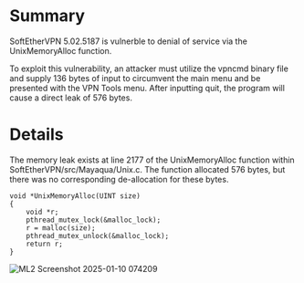 # Summary
SoftEtherVPN 5.02.5187 is vulnerble to denial of service via the UnixMemoryAlloc function.

To exploit this vulnerability, an attacker must utilize the vpncmd binary file and supply 136 bytes of input to circumvent the main menu and be presented with the VPN Tools menu. After inputting quit, the program will cause a direct leak of 576 bytes.

# Details
The memory leak exists at line 2177 of the UnixMemoryAlloc function within SoftEtherVPN/src/Mayaqua/Unix.c. The function allocated 576 bytes, but there was no corresponding de-allocation for these bytes.
```
void *UnixMemoryAlloc(UINT size)
{
	void *r;
	pthread_mutex_lock(&malloc_lock);
	r = malloc(size);
	pthread_mutex_unlock(&malloc_lock);
	return r;
}
```

![ML2 Screenshot 2025-01-10 074209](https://github.com/user-attachments/assets/9bb3120c-229c-4202-b407-5eedc4385071)


